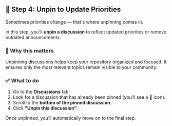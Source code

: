 <!--
  <<< Author notes: Step 4 >>>
  Start this step by acknowledging the previous step.
  Define terms and link to docs.github.com.
-->

<!-- <<< Author notes: Step 4 >>> -->
## 🧹 Step 4: Unpin to Update Priorities

Sometimes priorities change — that's where unpinning comes in.

In this step, you'll **unpin a discussion** to reflect updated priorities or remove outdated announcements.

### 📌 Why this matters
Unpinning discussions helps keep your repository organized and focused. It ensures only the most relevant topics remain visible to your community.

### ✅ What to do
1. Go to the **Discussions** tab.
2. Look for a discussion that has already been pinned (you'll see a 📌 icon).
3. Scroll to the **bottom of the pinned discussion**.
4. Click **"Unpin this discussion"**.

Once unpinned, you’ll automatically move on to the final step.

